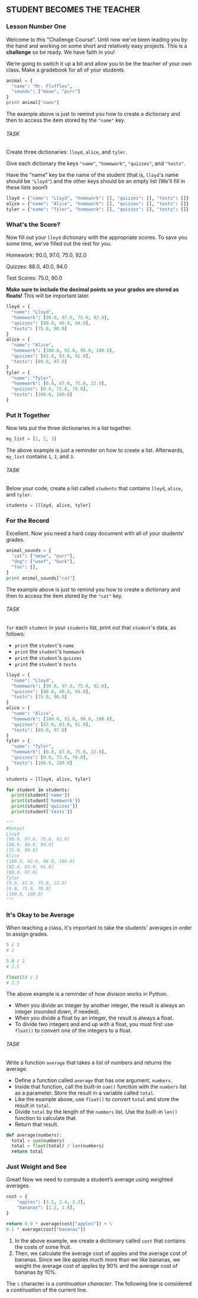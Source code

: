 ## STUDENT BECOMES THE TEACHER

### Lesson Number One
<p>Welcome to this "Challenge Course". Until now we've been leading you by the hand and working on some short and relatively easy projects. This is a <strong>challenge</strong> so be ready. We have faith in you!</p>
<p>We’re going to switch it up a bit and allow you to be the teacher of your own class. Make a gradebook for all of your students.</p>

```python
animal = {
  "name": "Mr. Fluffles",
  "sounds": ["meow", "purr"]
}
print animal["name"]
```

<p>The example above is just to remind you how to create a dictionary and then to access the item stored by the <code>"name"</code> key.</p>

###### TASK
<div class="theme__22QeW-d-YRjfwg7z9oiZH_"><p>Create three dictionaries: <code>lloyd</code>, <code>alice</code>, and <code>tyler</code>.  </p>
<p>Give each dictionary the keys <code>"name"</code>, <code>"homework"</code>, <code>"quizzes"</code>, and <code>"tests"</code>.  </p>
<p>Have the "name" key be the name of the student (that is, <code>lloyd</code>'s name should be <code>"Lloyd"</code>) and the other keys should be an empty list (We'll fill in these lists soon!)</p>
</div>

```python
lloyd = {"name": "Lloyd", "homework": [], "quizzes": [], "tests": []}
alice = {"name": "Alice", "homework": [], "quizzes": [], "tests": []}
tyler = {"name": "Tyler", "homework": [], "quizzes": [], "tests": []}
```

### What's the Score?

<div class="theme__22QeW-d-YRjfwg7z9oiZH_"><p>Now fill out your <code>lloyd</code> dictionary with the appropriate scores. To save you some time, we've filled out the rest for you.</p>
<p>Homework: 90.0, 97.0, 75.0, 92.0</p>
<p>Quizzes: 88.0, 40.0, 94.0</p>
<p>Test Scores: 75.0, 90.0</p>
<p><strong>Make sure to include the decimal points so your grades are stored as floats!</strong> This will be important later.</p>
</div>

```python
lloyd = {
  "name": "Lloyd",
  "homework": [90.0, 97.0, 75.0, 92.0],
  "quizzes": [88.0, 40.0, 94.0],
  "tests": [75.0, 90.0]
}
alice = {
  "name": "Alice",
  "homework": [100.0, 92.0, 98.0, 100.0],
  "quizzes": [82.0, 83.0, 91.0],
  "tests": [89.0, 97.0]
}
tyler = {
  "name": "Tyler",
  "homework": [0.0, 87.0, 75.0, 22.0],
  "quizzes": [0.0, 75.0, 78.0],
  "tests": [100.0, 100.0]
}
```

### Put It Together
<p>Now lets put the three dictionaries in a list together.</p>

```python 
my_list = [1, 2, 3]
```

<p>The above example is just a reminder on how to create a list. Afterwards, <code>my_list</code> contains <code>1</code>, <code>2</code>, and <code>3</code>.</p>

###### TASK

<p>Below your code, create a list called <code>students</code> that contains <code>lloyd</code>, <code>alice</code>, and <code>tyler</code>.</p>

```python 
students = [lloyd, alice, tyler]
```

### For the Record
Excellent. Now you need a hard copy document with all of your students' grades.

```python 
animal_sounds = {
  "cat": ["meow", "purr"],
  "dog": ["woof", "bark"],
  "fox": [],
}
print animal_sounds["cat"]
```

<p>The example above is just to remind you how to create a dictionary and then to access the item stored by the <code>"cat"</code> key.</p>

###### TASK

<div class="theme__22QeW-d-YRjfwg7z9oiZH_"><p><code>for</code> each <code>student</code> in your <code>students</code> list, print out that <code>student</code>'s data, as follows:</p>
<ul>
<li><code>print</code> the <code>student</code>'s <code>name</code></li>
<li><code>print</code> the <code>student</code>'s <code>homework</code></li>
<li><code>print</code> the <code>student</code>'s <code>quizzes</code></li>
<li><code>print</code> the <code>student</code>'s <code>tests</code></li>
</ul>
</div>

```python
lloyd = {
  "name": "Lloyd",
  "homework": [90.0, 97.0, 75.0, 92.0],
  "quizzes": [88.0, 40.0, 94.0],
  "tests": [75.0, 90.0]
}
alice = {
  "name": "Alice",
  "homework": [100.0, 92.0, 98.0, 100.0],
  "quizzes": [82.0, 83.0, 91.0],
  "tests": [89.0, 97.0]
}
tyler = {
  "name": "Tyler",
  "homework": [0.0, 87.0, 75.0, 22.0],
  "quizzes": [0.0, 75.0, 78.0],
  "tests": [100.0, 100.0]
}

students = [lloyd, alice, tyler]

for student in students:
  print(student['name'])
  print(student['homework'])
  print(student['quizzes'])
  print(student['tests'])
  
"""
#Output 
Lloyd
[90.0, 97.0, 75.0, 92.0]
[88.0, 40.0, 94.0]
[75.0, 90.0]
Alice
[100.0, 92.0, 98.0, 100.0]
[82.0, 83.0, 91.0]
[89.0, 97.0]
Tyler
[0.0, 87.0, 75.0, 22.0]
[0.0, 75.0, 78.0]
[100.0, 100.0]
"""
```

### It's Okay to be Average
When teaching a class, it's important to take the students' averages in order to assign grades.

```python
5 / 2
# 2

5.0 / 2
# 2.5

float(5) / 2
# 2.5
```

The above example is a reminder of how division works in Python.
<ul>
<li>When you divide an integer by another integer, the result is always an integer (rounded down, if needed).</li>
<li>When you divide a float by an integer, the result is always a float.</li>
<li>To divide two integers and end up with a float, you must first use <code>float()</code> to convert one of the integers to a float.</li>
</ul>

###### TASK
<p>Write a function <code>average</code> that takes a list of numbers and returns the average.</p>
<ul>
<li>Define a function called <code>average</code> that has one argument, <code>numbers</code>.</li>
<li>Inside that function, call the built-in <code>sum()</code> function with the <code>numbers</code> list as a parameter. Store the result in a variable called <code>total</code>.</li>
<li>Like the example above, use <code>float()</code> to convert <code>total</code> and store the result in <code>total</code>.</li>
<li>Divide <code>total</code> by the length of the <code>numbers</code> list. Use the built-in <code>len()</code> function to calculate that.</li>
<li>Return that result.</li>
</ul>

```python
def average(numbers):
  total = sum(numbers)
  total = float(total) / len(numbers)
  return total
```

### Just Weight and See
Great! Now we need to compute a student’s average using weighted averages.

```python
cost = {
    "apples": [3.5, 2.4, 2.3],
    "bananas": [1.2, 1.8],
}

return 0.9 * average(cost["apples"]) + \
0.1 * average(cost["bananas"])
```

<ol>
<li>In the above example, we create a dictionary called <code>cost</code> that contains the costs of some fruit.</li>
<li>Then, we calculate the average cost of apples and the average cost of bananas. Since we like apples much more than we like bananas, we weight the average cost of apples by 90% and the average cost of bananas by 10%.</li>
</ol>

<p>The <code>\</code> character is a <em>continuation character</em>. The following line is considered a <em>continuation</em> of the current line.</p>

